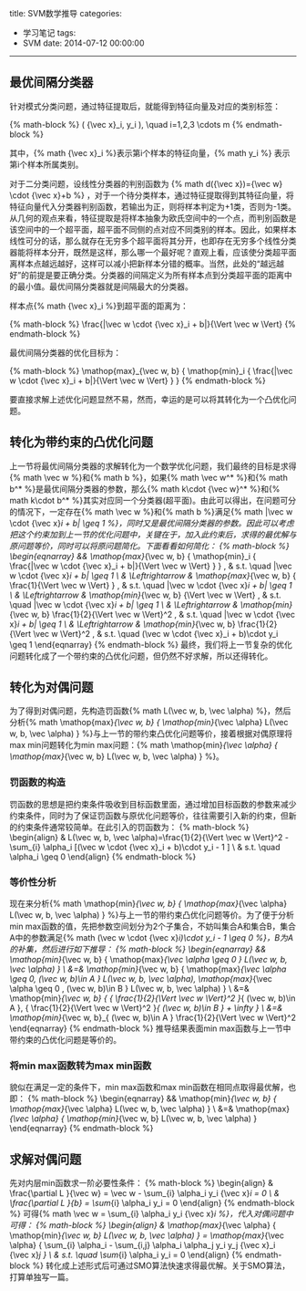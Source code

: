 title: SVM数学推导
categories:
  - 学习笔记
tags:
  - SVM
date: 2014-07-12 00:00:00
---

## 最优间隔分类器
针对模式分类问题，通过特征提取后，就能得到特征向量及对应的类别标签：

{% math-block %}
( {\vec x}_i, y_i ), \quad i=1,2,3 \cdots m
{% endmath-block %}

其中，{% math {\vec x}_i %}表示第i个样本的特征向量，{% math y_i %} 表示第i个样本所属类别。

对于二分类问题，设线性分类器的判别函数为 {% math d({\vec x})={\vec w} \cdot {\vec x}+b %} ，对于一个待分类样本，通过特征提取得到其特征向量，将特征向量代入分类器判别函数，若输出为正，则将样本判定为+1类，否则为-1类。从几何的观点来看，特征提取是将样本抽象为欧氏空间中的一个点，而判别函数是该空间中的一个超平面，超平面不同侧的点对应不同类别的样本。因此，如果样本线性可分的话，那么就存在无穷多个超平面将其分开，也即存在无穷多个线性分类器能将样本分开，既然是这样，那么哪一个最好呢？直观上看，应该使分类超平面离样本点越远越好，这样可以减小把新样本分错的概率。当然，此处的“越远越好”的前提是要正确分类。分类器的间隔定义为所有样本点到分类超平面的距离中的最小值。最优间隔分类器就是间隔最大的分类器。

样本点{% math {\vec x}_i %}到超平面的距离为：

{% math-block %}
\frac{|\vec w \cdot {\vec x}_i + b|}{\Vert \vec w \Vert}
{% endmath-block %}

最优间隔分类器的优化目标为：

{% math-block %}
\mathop{max}_{\vec w, b} \{ \mathop{min}_i \{ \frac{|\vec w \cdot {\vec x}_i + b|}{\Vert \vec w \Vert} \} \}
{% endmath-block %}

要直接求解上述优化问题显然不易，然而，幸运的是可以将其转化为一个凸优化问题。

## 转化为带约束的凸优化问题
上一节将最优间隔分类器的求解转化为一个数学优化问题，我们最终的目标是求得{% math \vec w %}和{% math b %}，如果{% math \vec w^* %}和{% math b^* %}是最优间隔分类器的参数，那么{% math k\cdot {\vec w}^* %}和{% math k\cdot b^* %}其实对应同一个分类器(超平面)。由此可以得出，在问题可分的情况下，一定存在{% math \vec w %}和{% math b %}满足{% math |\vec w \cdot {\vec x}_i + b| \geq 1 %}，同时又是最优间隔分类器的参数。因此可以考虑把这个约束加到上一节的优化问题中，关键在于，加入此约束后，求得的最优解与原问题等价，同时可以将原问题简化。下面看看如何简化：
{% math-block %}
\begin{eqnarray}
&& \mathop{max}_{\vec w, b} \{ \mathop{min}_i \{ \frac{|\vec w \cdot {\vec x}_i + b|}{\Vert \vec w \Vert} \} \} , & s.t. \quad  |\vec w \cdot {\vec x}_i + b| \geq 1 \\
& \Leftrightarrow 
& \mathop{max}_{\vec w, b} \{ \frac{1}{\Vert \vec w \Vert} \} , & s.t. \quad  |\vec w \cdot {\vec x}_i + b| \geq 1 \\
& \Leftrightarrow 
& \mathop{min}_{\vec w, b}  {\Vert \vec w \Vert} , & s.t. \quad  |\vec w \cdot {\vec x}_i + b| \geq 1 \\
& \Leftrightarrow 
& \mathop{min}_{\vec w, b}  \frac{1}{2}{\Vert \vec w \Vert}^2  , & s.t. \quad  |\vec w \cdot {\vec x}_i + b| \geq 1 \\
& \Leftrightarrow 
& \mathop{min}_{\vec w, b}  \frac{1}{2}{\Vert \vec w \Vert}^2  , & s.t. \quad  (\vec w \cdot {\vec x}_i + b)\cdot y_i \geq 1 
\end{eqnarray}
{% endmath-block %}
最终，我们将上一节复杂的优化问题转化成了一个带约束的凸优化问题，但仍然不好求解，所以还得转化。

## 转化为对偶问题
为了得到对偶问题，先构造罚函数{% math L(\vec w, b, \vec \alpha) %}，然后分析{% math \mathop{max}_{\vec w, b} \{ \mathop{min}_{\vec \alpha} L(\vec w, b, \vec \alpha) \} %}与上一节的带约束凸优化问题等价，接着根据对偶原理将max min问题转化为min max问题：{% math \mathop{min}_{\vec \alpha} \{ \mathop{max}_{\vec w, b} L(\vec w, b, \vec \alpha) \} %}。

### 罚函数的构造
罚函数的思想是把约束条件吸收到目标函数里面，通过增加目标函数的参数来减少约束条件，同时为了保证罚函数与原优化问题等价，往往需要引入新的约束，但新的约束条件通常较简单。在此引入的罚函数为：
{% math-block %}
\begin{align}
& L(\vec w, b, \vec \alpha)=\frac{1}{2}{\Vert \vec w \Vert}^2 - \sum_{i} \alpha_i [(\vec w \cdot {\vec x}_i + b)\cdot y_i - 1 ] \\
& s.t. \quad \alpha_i \geq 0 
\end{align}
{% endmath-block %}

### 等价性分析
现在来分析{% math \mathop{min}_{\vec w, b} \{ \mathop{max}_{\vec \alpha} L(\vec w, b, \vec \alpha) \} %}与上一节的带约束凸优化问题等价。为了便于分析min max函数的值，先把参数空间划分为2个子集合，不妨叫集合A和集合B，集合A中的参数满足{% math (\vec w \cdot {\vec x}_i)\cdot y_i - 1 \geq 0 %}，B为A的补集，然后进行如下推导：
{% math-block %}
\begin{eqnarray}
&& \mathop{min}_{\vec w, b} \{ \mathop{max}_{\vec \alpha \geq 0 } L(\vec w, b, \vec \alpha) \} \\
&=& \mathop{min}_{\vec w, b} \{ \mathop{max}_{\vec \alpha \geq 0, (\vec w, b)\in A } L(\vec w, b, \vec \alpha), \mathop{max}_{\vec \alpha \geq 0 , (\vec w, b)\in B } L(\vec w, b, \vec \alpha) \}  \\
&=& \mathop{min}_{\vec w, b} \{ { \frac{1}{2}{\Vert \vec w \Vert}^2 }_{ (\vec w, b)\in A }, { \frac{1}{2}{\Vert \vec w \Vert}^2 }_{ (\vec w, b)\in B } + \infty \}  \\
&=& \mathop{min}_{\vec w, b}_{ (\vec w, b)\in A }  \frac{1}{2}{\Vert \vec w \Vert}^2  
\end{eqnarray}
{% endmath-block %}
推导结果表面min max函数与上一节中带约束的凸优化问题是等价的。

### 将min max函数转为max min函数
貌似在满足一定的条件下，min max函数和max min函数在相同点取得最优解，也即：
{% math-block %}
\begin{eqnarray}
&& \mathop{min}_{\vec w, b} \{ \mathop{max}_{\vec \alpha} L(\vec w, b, \vec \alpha) \} \\
&=& \mathop{max}_{\vec \alpha} \{ \mathop{min}_{\vec w, b} L(\vec w, b, \vec \alpha) \} 
\end{eqnarray}
{% endmath-block %}

## 求解对偶问题
先对内层min函数求一阶必要性条件：
{% math-block %}
\begin{align}
& \frac{\partial L }{\vec w} = \vec w - \sum_{i} \alpha_i y_i {\vec x}_i = 0 \\
& \frac{\partial L }{b} = \sum_{i} \alpha_i y_i = 0 
\end{align}
{% endmath-block %}
可得{% math \vec w = \sum_{i} \alpha_i y_i {\vec x}_i %}，代入对偶问题中可得：
{% math-block %}
\begin{align}
& \mathop{max}_{\vec \alpha} \{ \mathop{min}_{\vec w, b} L(\vec w, b, \vec \alpha) \} 
= \mathop{max}_{\vec \alpha} \{ \sum_{i} \alpha_i - \sum_{i,j} \alpha_i \alpha_j y_i y_j {\vec x}_i {\vec x}_j \} \\
& s.t. \quad \sum_{i} \alpha_i y_i = 0 
\end{align}
{% endmath-block %}
转化成上述形式后可通过SMO算法快速求得最优解。关于SMO算法，打算单独写一篇。

